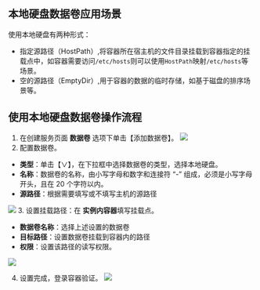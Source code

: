 ## 本地硬盘数据卷应用场景
使用本地硬盘有两种形式：
- 指定源路径（HostPath）,将容器所在宿主机的文件目录挂载到容器指定的挂载点中，如容器需要访问`/etc/hosts`则可以使用`HostPath`映射`/etc/hosts`等场景。
- 空的源路径（EmptyDir）,用于容器的数据的临时存储，如基于磁盘的排序场景等。

## 使用本地硬盘数据卷操作流程
1. 在创建服务页面 **数据卷** 选项下单击【添加数据卷】。
  ![][createVolume]
2. 配置数据卷。
 - **类型**：单击【∨】，在下拉框中选择数据卷的类型，选择本地硬盘。
 - **名称**：数据卷的名称，由小写字母和数字和连接符 “-” 组成，必须是小写字母开头，且在 20 个字符以内。
 - **源路径**：根据需要填写或不填写主机的源路径

 ![][setVolumeConfig]
3. 设置挂载路径：在 **实例内容器**填写挂载点。
 - **数据卷名称**：选择上述设置的数据卷
 - **目标路径**：设置数据卷挂载到容器内的路径
 - **权限**：设置该路径的读写权限。

 ![][setVolumeMountPath]

4. 设置完成，登录容器验证。
![][verification]


[createVolume]:http://imgcache.tce.fsphere.cn/static/mc.qcloudimg.com/static/img/0286498ec3ada210c6c01f9ef8ca7b52/image.png
[setVolumeConfig]:http://imgcache.tce.fsphere.cn/static/mc.qcloudimg.com/static/img/062d9b093b006627f6186a5b59cbe2ff/%7BAD62E0D6-78E7-4BB2-93D8-CC0D29ADDB57%7D.png
[setVolumeMountPath]:http://imgcache.tce.fsphere.cn/static/mc.qcloudimg.com/static/img/1367d8a35e215c7c22450a5cc9c1fda6/%7B0BE30571-DB5E-43A4-AFEC-656A47647EEB%7D.png
[verification]:http://imgcache.tce.fsphere.cn/static/mc.qcloudimg.com/static/img/d84e7b3246ef627889c67e0ed38f95aa/%7B4768A55C-CEB7-46AF-A3A2-0A49D3AC7063%7D.png
